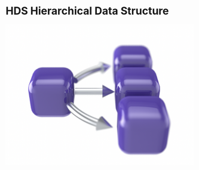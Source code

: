 HDS Hierarchical Data Structure
===============
![HDS](https://raw.githubusercontent.com/1060NetKernel/HDS/master/hds.png)

